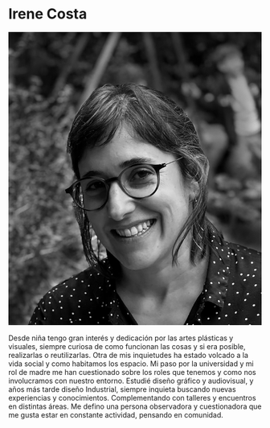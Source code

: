 # Irene Costa

![](../images/presentacion.jpg)

Desde niña tengo gran interés y dedicación por las artes plásticas y visuales, siempre curiosa de como funcionan las cosas y si era posible, realizarlas o reutilizarlas. 
Otra de mis inquietudes ha estado volcado a la vida social y como habitamos los espacio. Mi paso por la universidad y mi rol de madre me han cuestionado sobre los roles que tenemos y como nos involucramos con nuestro entorno. 
Estudié diseño gráfico y audiovisual, y años más tarde diseño Industrial, siempre inquieta buscando nuevas experiencias y conocimientos. Complementando con talleres y encuentros en distintas áreas.
Me defino una persona observadora y cuestionadora que me gusta estar en constante actividad, pensando en comunidad.

